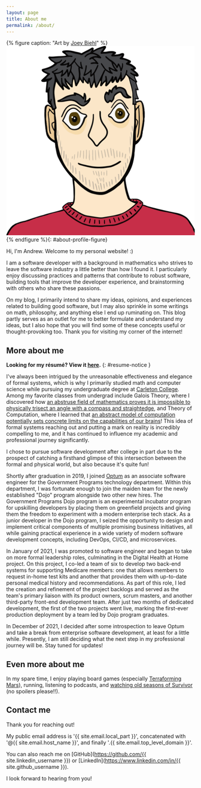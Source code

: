 ```yaml
---
layout: page
title: About me
permalink: /about/
---
```


<script src="/assets/js/render-email.js" defer></script>

{% figure caption: "Art by [Joey Biehl](https://instagram.com/thingsbyjoey)" %}
![Cartoon rendering of me (Andrew).](/assets/img/andrew-profile.png)
{% endfigure %}{: #about-profile-figure}

Hi, I'm Andrew. Welcome to my personal website! :)

I am a software developer with a background in mathematics who strives to leave the
software industry a little better than how I found it. I particularly enjoy discussing
practices and patterns that contribute to robust software, building tools that improve
the developer experience, and brainstorming with others who share these passions.

On my blog, I primarily intend to share my ideas, opinions, and experiences related to
building good software, but I may also sprinkle in some writings on math, philosophy,
and anything else I end up ruminating on. This blog partly serves as an outlet for me to
better formulate and understand my ideas, but I also hope that you will find some of
these concepts useful or thought-provoking too. Thank you for visiting my corner of the
internet!

## More about me

**Looking for my résumé? View it [here](/AndrewTBiehlResume.pdf).**
{: #resume-notice }

I've always been intrigued by the unreasonable effectiveness and elegance of formal
systems, which is why I primarily studied math and computer science while pursuing my
undergraduate degree at [Carleton College](https://www.carleton.edu). Among my favorite
classes from undergrad include Galois Theory, where I discovered how
[an abstruse field of mathematics proves it is impossible to physically trisect an angle with a compass and straightedge](https://en.wikipedia.org/wiki/Galois_theory#Application_to_classical_problems),
and Theory of Computation, where I learned that
[an abstract model of computation potentially sets concrete limits on the capabilities of our brains](https://en.wikipedia.org/wiki/Church%E2%80%93Turing_thesis#Philosophical_implications)!
This idea of formal systems reaching out and putting a mark on reality is incredibly
compelling to me, and it has continued to influence my academic and professional journey
significantly.

I chose to pursue software development after college in part due to the prospect of
catching a firsthand glimpse of this intersection between the formal and physical world,
but also because it's quite fun!

Shortly after graduation in 2019, I joined [Optum](https://www.optum.com) as an
associate software engineer for the Government Programs technology department. Within
this department, I was fortunate enough to join the maiden team for the newly
established "Dojo" program alongside two other new hires. The Government Programs Dojo
program is an experimental incubator program for upskilling developers by placing them
on greenfield projects and giving them the freedom to experiment with a modern
enterprise tech stack. As a junior developer in the Dojo program, I seized the
opportunity to design and implement critical components of multiple promising business
initiatives, all while gaining practical experience in a wide variety of modern software
development concepts, including DevOps, CI/CD, and microservices.

In January of 2021, I was promoted to software engineer and began to take on more formal
leadership roles, culminating in the Digital Health at Home project. On this project, I
co-led a team of six to develop two back-end systems for supporting Medicare members:
one that allows members to request in-home test kits and another that provides them with
up-to-date personal medical history and recommendations. As part of this role, I led the
creation and refinement of the project backlogs and served as the team's primary liaison
with its product owners, scrum masters, and another third-party front-end development
team. After just two months of dedicated development, the first of the two projects went
live, marking the first-ever production deployment by a team led by Dojo program
graduates.

In December of 2021, I decided after some introspection to leave Optum and take a break
from enterprise software development, at least for a little while. Presently, I am still
deciding what the next step in my professional journey will be. Stay tuned for updates!

## Even more about me

In my spare time, I enjoy playing board games (especially
[Terraforming Mars](https://www.fryxgames.se/games/terraforming-mars)), running,
listening to podcasts, and
[watching old seasons of Survivor](https://youtu.be/Oql6JzG7KGI) (no spoilers please!!).

## Contact me

Thank you for reaching out!

My public email address is <span id="email-info-id">'{{ site.email.local_part }}',
concatenated with '@{{ site.email.host_name }}', and finally
'.{{ site.email.top_level_domain }}'</span>.

You can also reach me on [GitHub](https://github.com/{{ site.linkedin_username }}) or
[LinkedIn](https://www.linkedin.com/in/{{ site.github_username }}).

I look forward to hearing from you!
